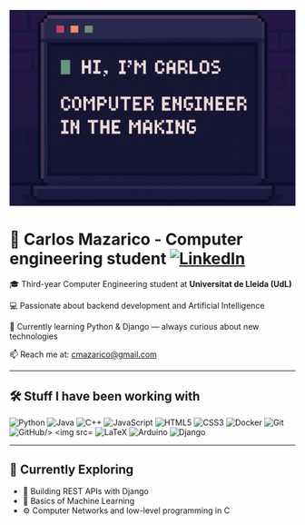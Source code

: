 ![Banner](https://raw.githubusercontent.com/caarlos-04/caarlos-04/main/banner.png)

# 👋 Carlos Mazarico - Computer engineering student [<img src="https://raw.githubusercontent.com/maurodesouza/profile-readme-generator/master/src/assets/icons/social/linkedin/default.svg" width="30" alt="LinkedIn"/>]([https://www.linkedin.com/in/caarlos-04/](https://www.linkedin.com/in/carlos-mazarico/))

🎓 Third-year Computer Engineering student at **Universitat de Lleida (UdL)**  

💻 Passionate about backend development and Artificial Intelligence  

🌱 Currently learning Python & Django — always curious about new technologies  

📫 Reach me at: [cmazarico@gmail.com](mailto:cmazarico@gmail.com)  

---

## 🛠️ Stuff I have been working with

<p>
  <img src="https://camo.githubusercontent.com/1594bb61e85b22739a2e8fa02ea68154f8969efc2f280a47f2602f99d5f0fc0e/68747470733a2f2f736b696c6c69636f6e732e6465762f69636f6e733f693d7079" alt="Python"/>
  <img src="https://camo.githubusercontent.com/9e02c0426b198d80f933ea32f92142c36ce703345e524caa6c7f38fa338aaf9f/68747470733a2f2f736b696c6c69636f6e732e6465762f69636f6e733f693d6a617661" alt="Java"/>
  <img src="https://camo.githubusercontent.com/33a88742a4c2007e41b467f181b79c7f68650b056f27ac9d38176995f68ad586/68747470733a2f2f736b696c6c69636f6e732e6465762f69636f6e733f693d637070" alt="C++"/>
  <img src="https://camo.githubusercontent.com/16edff857d92b7794d5f4241aa88b9db4463d06eb52b38624a5fe1cad1584e53/68747470733a2f2f736b696c6c69636f6e732e6465762f69636f6e733f693d6a73" alt="JavaScript"/>
  <img src="https://camo.githubusercontent.com/49179b69f7956cc4b5e5e7987d011103b7e3ffc20c55ca4a43c8ff214c3b6796/68747470733a2f2f736b696c6c69636f6e732e6465762f69636f6e733f693d68746d6c" alt="HTML5"/>
  <img src="https://camo.githubusercontent.com/a266b2536a9f4e1b8dc325ca89d9ce8e7f323c1e140f8b830a42f474a56e3b4c/68747470733a2f2f736b696c6c69636f6e732e6465762f69636f6e733f693d637373" alt="CSS3"/>
  <img src="https://camo.githubusercontent.com/869b011ef3778c6dce9288ee988f59caec696153e3afb7219d858c05d317e368/68747470733a2f2f736b696c6c69636f6e732e6465762f69636f6e733f693d646f636b6572" alt="Docker"/>
  <img src="https://camo.githubusercontent.com/a2322ca134c223fe4b49d637be98c3b8d9b907e8ef9c601c4bc8ce2a5824e269/68747470733a2f2f736b696c6c69636f6e732e6465762f69636f6e733f693d676974" alt="Git"/>
  <img src="https://camo.githubusercontent.com/dbe4ba9617b5f2b9c3c12682ab9b2c687078af1cd25a2f545461157d8e1e7401/68747470733a2f2f736b696c6c69636f6e732e6465762f69636f6e733f693d676974687562" alt="GitHub/>
  <img src="https://camo.githubusercontent.com/9014b769870c72135626acc402d6c10df9de0908d4ab8ae9b8848cef7de9fcc9/68747470733a2f2f736b696c6c69636f6e732e6465762f69636f6e733f693d6861736b656c6c" alt="Haskell"/>
  <img src="https://camo.githubusercontent.com/c3424f5ce74d44bb6483d666da9e75c2be267b3eb80c0f5b618868cbf3533cb0/68747470733a2f2f736b696c6c69636f6e732e6465762f69636f6e733f693d6c61746578" alt="LaTeX"/>
  <img src="https://camo.githubusercontent.com/ae702955d049536071f036a726df166d8a2119e4aca31cc092fb587e28b01aa3/68747470733a2f2f736b696c6c69636f6e732e6465762f69636f6e733f693d61726475696e6f" alt="Arduino"/>
  <img src="https://camo.githubusercontent.com/0f0e15aef74036399b03911fdc5b9765dd4faf8e09a4a28499cbede28a2b5f48/68747470733a2f2f736b696c6c69636f6e732e6465762f69636f6e733f693d646a616e676f" alt="Django"/>
</p>


---
<!-- <img src="https://github-readme-stats.vercel.app/api?username=caarlos-04&show_icons=true&theme=dracula" /> -->
<!-- <img src="https://github-readme-stats.vercel.app/api/top-langs/?username=caarlos-04&layout=compact&theme=dracula" /> -->

## 🧠 Currently Exploring

- 🐍 Building REST APIs with Django
- 🤖 Basics of Machine Learning
- ⚙️ Computer Networks and low-level programming in C



